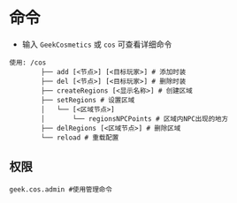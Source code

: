 # 命令
- 输入 `GeekCosmetics` 或 `cos` 可查看详细命令

```
使用: /cos
        ├── add [<节点>] [<目标玩家>] # 添加时装
        ├── del [<节点>] [<目标玩家>] # 删除时装
        ├── createRegions [<显示名称>] # 创建区域
        ├── setRegions # 设置区域
        │   └── [<区域节点>]
        │       └── regionsNPCPoints # 区域内NPC出现的地方
        ├── delRegions [<区域节点>] # 删除区域
        └── reload # 重载配置
```

## 权限
```
geek.cos.admin #使用管理命令
```